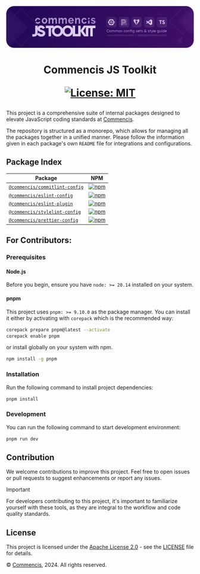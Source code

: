 <picture>
  <source media="(max-width: 400px)" srcset="./assets/js-toolkit-logo-mobile.png">
  <img src="./assets/js-toolkit-logo.png" alt="Commencis JS Toolkit Logo">
</picture>

<h1 align="center">
  Commencis JS Toolkit

[![License: MIT](https://img.shields.io/badge/License-Apache2.0-300E77.svg)](LICENSE)

</h1>

This project is a comprehensive suite of internal packages designed to elevate JavaScript coding standards at [Commencis](https://www.commencis.com/).

The repository is structured as a monorepo, which allows for managing all the packages together in a unified manner. Please follow the information given in each package's own `README` file for integrations and configurations.

## Package Index

| Package                                                        | NPM                                                                                                                                                |
| -------------------------------------------------------------- | -------------------------------------------------------------------------------------------------------------------------------------------------- |
| [`@commencis/commitlint-config`](./packages/commitlint-config) | [![npm](https://img.shields.io/npm/v/@commencis/commitlint-config?label=npm&color=300E77)](https://npmjs.com/package/@commencis/commitlint-config) |
| [`@commencis/eslint-config`](./packages/eslint-config)         | [![npm](https://img.shields.io/npm/v/@commencis/eslint-config?label=npm&color=300E77)](https://npmjs.com/package/@commencis/eslint-config)         |
| [`@commencis/eslint-plugin`](./packages/eslint-plugin)         | [![npm](https://img.shields.io/npm/v/@commencis/eslint-plugin?label=npm&color=300E77)](https://npmjs.com/package/@commencis/eslint-plugin)         |
| [`@commencis/stylelint-config`](./packages/stylelint-config)   | [![npm](https://img.shields.io/npm/v/@commencis/stylelint-config?label=npm&color=300E77)](https://npmjs.com/package/@commencis/stylelint-config)   |
| [`@commencis/prettier-config`](./packages/prettier-config)     | [![npm](https://img.shields.io/npm/v/@commencis/prettier-config?label=npm&color=300E77)](https://npmjs.com/package/@commencis/prettier-config)     |

## For Contributors:

### Prerequisites

#### Node.js

Before you begin, ensure you have `node: >= 20.14` installed on your system.

#### pnpm

This project uses `pnpm: >= 9.10.0` as the package manager. You can install it either by activating with `corepack` which is the recommended way:

```bash
corepack prepare pnpm@latest --activate
corepack enable pnpm
```

or install globally on your system with npm.

```bash
npm install -g pnpm
```

### Installation

Run the following command to install project dependencies:

```bash
pnpm install
```

### Development

You can run the following command to start development environment:

```bash
pnpm run dev
```

## Contribution

We welcome contributions to improve this project. Feel free to open issues or pull requests to suggest enhancements or report any issues.

> [!IMPORTANT]
> For developers contributing to this project, it's important to familiarize yourself with these tools, as they are integral to the workflow and code quality standards.

## License

This project is licensed under the [Apache License 2.0](https://opensource.org/licenses/Apache-2.0) - see the [LICENSE](./LICENSE) file for details.

© [Commencis](https://www.commencis.com/), 2024. All rights reserved.
